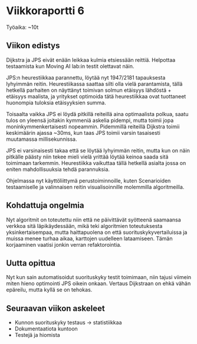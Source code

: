 # Viikkoraportti 6

Työaika: ~10t


## Viikon edistys
Dijkstra ja JPS eivät enään leikkaa kulmia etsiessään reittiä. Helpottaa testaamista kun Moving AI lab:in testit olettavat näin.

JPS:n heurestiikkaa parannettu, löytää nyt 1947/2181 tapauksesta lyhyimmän reitin. Heurestiikassa saattaa silti olla vielä parantamista, tällä hetkellä parhaiten on näyttänyt toimivan  solmun etäisyys lähdöstä + etäisyys maalista, ja yritykset optimoida tätä heurestiikkaa ovat tuottaneet huonompia tuloksia etäisyyksien summa. 

Toisaalta vaikka JPS ei löydä pitkillä reiteillä aina optimaalista polkua, saatu tulos on yleensä joitakin kymmeniä askelia pidempi, mutta toimii jopa moninkymmenkertaisesti nopeammin.
Pidemmillä reiteillä Dijkstra toimii keskimäärin ajassa ~30ms, kun taas JPS toimii varsin tasaisesti muutamassa millisekunnissa. 

JPS ei varsinaisesti takaa että se löytää lyhyimmän reitin, mutta kun on näin pitkälle päästy niin tekee mieli vielä yrittää löytää keinoa saada sitä toimimaan tarkemmin. Heurestiikka vaikuttaa tällä hetkellä asialta jossa on eniten mahdollisuuksia tehdä parannuksia.

Ohjelmassa nyt käyttöliittymä perustoiminnoille, kuten Scenarioiden testaamiselle ja valinnaisen reitin visualisoinnille molemmilla algoritmeilla.

## Kohdattuja ongelmia
Nyt algoritmit on toteutettu niin että ne päivittävät syötteenä saamaansa verkkoa sitä läpikäydessään, mikä teki algoritmien toteutuksesta yksinkertaisempaa, mutta haittapuolena on että suorituskykyvertailuissa ja muissa menee turhaa aikaa, karttojen uudelleen lataamiseen. Tämän korjaaminen vaatisi jonkin verran refaktorointia.


## Uutta opittua
Nyt kun sain automatisoidut suorituskyky testit toimimaan, niin tajusi viimein miten hieno optimointi JPS oikein onkaan. Vertaus Dijkstraan on ehkä vähän epäreilu, mutta kyllä se on tehokas.

## Seuraavan viikon askeleet
* Kunnon suorituskyky testaus -> statistiikkaa
* Dokumentaatiota kuntoon
* Testejä ja hiomista
